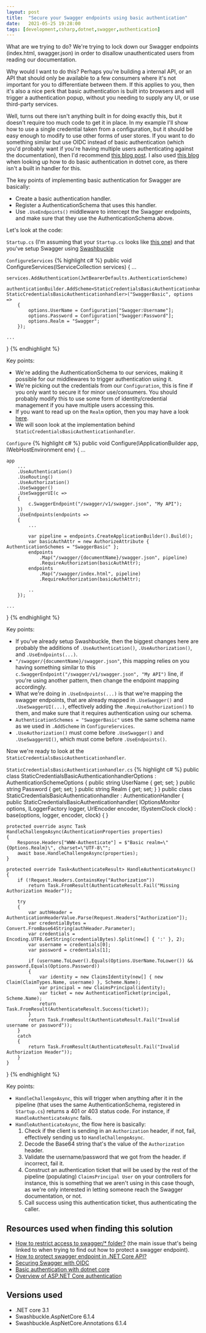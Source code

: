 ```yaml
---
layout: post
title:  "Secure your Swagger endpoints using basic authentication"
date:   2021-05-25 19:28:00
tags: [development,csharp,dotnet,swagger,authentication]
---
```


What are we trying to do? We're trying to lock down our Swagger endpoints (index.html, swagger.json) in order to disallow unauthenticated users from reading our documentation.

Why would I want to do this? Perhaps you're building a internal API, or an API that should only be available to a few consumers where it's not important for you to differentiate between them. If this applies to you, then it's also a nice perk that basic authentication is built into browsers and will trigger a authentication popup, without you needing to supply any UI, or use third-party services.

Well, turns out there isn't anything built in for doing exactly this, but it doesn't require too much code to get it in place. In my example I'll show how to use a single credential taken from a configuration, but it should be easy enough to modify to use other forms of user stores. If you want to do something similar but use OIDC instead of basic authentication (which you'd probably want if you're having multiple users authenticating against the documentation), then I'd recommend [this blog post](https://blog.devgenius.io/csharp-protecting-swagger-endpoints-82ae5cfc7eb1). I also used [this blog](https://jasonwatmore.com/post/2019/10/21/aspnet-core-3-basic-authentication-tutorial-with-example-api) when looking up how to do basic authentication in dotnet core, as there isn't a built in handler for this.

The key points of implementing basic authentication for Swagger are basically:
- Create a basic authentication handler.
- Register a AuthenticationSchema that uses this handler.
- Use `.UseEndpoints()` middleware to intercept the Swagger endpoints, and make sure that they use the AuthenticationSchema above.

Let's look at the code:

`Startup.cs` (I'm assuming that your `Startup.cs` looks like [this one](https://docs.microsoft.com/en-us/aspnet/core/fundamentals/startup?view=aspnetcore-3.1#the-startup-class)) and that you've setup Swagger using [Swashbuckle](https://github.com/domaindrivendev/Swashbuckle.AspNetCore#getting-started)

`ConfigureServices`
{% highlight c# %}
public void ConfigureServices(IServiceCollection services)
{
    ...

    services.AddAuthentication(JwtBearerDefaults.AuthenticationScheme)
        authenticationBuilder.AddScheme<StaticCredentialsBasicAuthenticationhandlerOptions, StaticCredentialsBasicAuthenticationhandler>("SwaggerBasic", options =>
        {
            options.UserName = Configuration["Swagger:Username"];
            options.Password = Configuration["Swagger:Password"];
            options.Realm = "Swagger";
        });

    ...
}
{% endhighlight %}

Key points:
- We're adding the AuthenticationSchema to our services, making it possible for our middlewares to trigger authentication using it.
- We're picking out the credentials from our `Configuration`, this is fine if you only want to secure it for minor use/consumers. You should probably modify this to use some form of identity/credential management if you have multiple users accessing this.
- If you want to read up on the `Realm` option, then you may have a look [here](https://httpwg.org/specs/rfc7617.html#rfc.section.2).
- We will soon look at the implementation behind `StaticCredentialsBasicAuthenticationhandler`.

`Configure`
{% highlight c# %}
public void Configure(IApplicationBuilder app, IWebHostEnvironment env)
{
    ...

    app
        ...
        .UseAuthentication()
        .UseRouting()
        .UseAuthorization()
        .UseSwagger()
        .UseSwaggerUI(c =>
        {
            c.SwaggerEndpoint("/swagger/v1/swagger.json", "My API");
        })
        .UseEndpoints(endpoints =>
        {
            ...

            var pipeline = endpoints.CreateApplicationBuilder().Build();
            var basicAuthAttr = new AuthorizeAttribute { AuthenticationSchemes = "SwaggerBasic" };
            endpoints
                .Map("/swagger/{documentName}/swagger.json", pipeline)
                .RequireAuthorization(basicAuthAttr);
            endpoints
                .Map("/swagger/index.html", pipeline)
                .RequireAuthorization(basicAuthAttr);

            ..
        });

    ...
}
{% endhighlight %}

Key points:
- If you've already setup Swashbuckle, then the biggest changes here are probably the additions of `.UseAuthentication()`, `.UseAuthorization()`, and `.UseEndpoints(...)`.
- `"/swagger/{documentName}/swagger.json"`, this mapping relies on you having something similar to this `c.SwaggerEndpoint("/swagger/v1/swagger.json", "My API")` line, if you're using another pattern, then change the endpoint mapping accordingly.
- What we're doing in `.UseEndpoints(...)` is that we're mapping the swagger endpoints, that are already mapped in `.UseSwagger()` and `.UseSwaggerUI(...)`, effectively adding the `.RequireAuthorization()` to them, and make sure that it requires authentication using our schema.
- `AuthenticationSchemes = "SwaggerBasic"` uses the same schema name as we used in `.AddScheme` in `ConfigureServices`.
- `.UseAuthorization()` must come before `.UseSwagger()` and `.UseSwaggerUI()`, which must come before `.UseEndpoints()`.

Now we're ready to look at the `StaticCredentialsBasicAuthenticationhandler`.

`StaticCredentialsBasicAuthenticationhandler.cs`
{% highlight c# %}
public class StaticCredentialsBasicAuthenticationhandlerOptions : AuthenticationSchemeOptions
{
    public string UserName { get; set; }
    public string Password { get; set; }
    public string Realm { get; set; }
}
public class StaticCredentialsBasicAuthenticationhandler : AuthenticationHandler<StaticCredentialsBasicAuthenticationhandlerOptions>
{
    public StaticCredentialsBasicAuthenticationhandler(
        IOptionsMonitor<StaticCredentialsBasicAuthenticationhandlerOptions> options,
        ILoggerFactory logger,
        UrlEncoder encoder,
        ISystemClock clock) : base(options, logger, encoder, clock)
    { }

    protected override async Task HandleChallengeAsync(AuthenticationProperties properties)
    {
        Response.Headers["WWW-Authenticate"] = $"Basic realm=\"{Options.Realm}\", charset=\"UTF-8\"";
        await base.HandleChallengeAsync(properties);
    }

    protected override Task<AuthenticateResult> HandleAuthenticateAsync()
    {
        if (!Request.Headers.ContainsKey("Authorization"))
            return Task.FromResult(AuthenticateResult.Fail("Missing Authorization Header"));

        try
        {
            var authHeader = AuthenticationHeaderValue.Parse(Request.Headers["Authorization"]);
            var credentialBytes = Convert.FromBase64String(authHeader.Parameter);
            var credentials = Encoding.UTF8.GetString(credentialBytes).Split(new[] { ':' }, 2);
            var username = credentials[0];
            var password = credentials[1];

            if (username.ToLower().Equals(Options.UserName.ToLower()) && password.Equals(Options.Password))
            {
                var identity = new ClaimsIdentity(new[] { new Claim(ClaimTypes.Name, username) }, Scheme.Name);
                var principal = new ClaimsPrincipal(identity);
                var ticket = new AuthenticationTicket(principal, Scheme.Name);
                return Task.FromResult(AuthenticateResult.Success(ticket));
            }
            return Task.FromResult(AuthenticateResult.Fail("Invalid username or password"));
        }
        catch
        {
            return Task.FromResult(AuthenticateResult.Fail("Invalid Authorization Header"));
        }
    }
}
{% endhighlight %}

Key points:
- `HandleChallengeAsync`, this will trigger when anything after it in the pipeline (that uses the same AuthenticationSchema, registered in `Startup.cs`) returns a 401 or 403 status code. For instance, if `HandleAuthenticateAsync` fails.
- `HandleAuthenticateAsync`, the flow here is basically:
    1. Check if the client is sending in an `Authorization` header, if not, fail, effectively sending us to `HandleChallengeAsync`.
    1. Decode the Base64 string that's the value of the `Authorization` header.
    1. Validate the username/password that we got from the header. if incorrect, fail it.
    1. Construct an authentication ticket that will be used by the rest of the pipeline (populating) `ClaimsPrincipal User` on your controllers for instance, this is something that we aren't using in this case though, as we're only interested in letting someone reach the Swagger documentation, or not.
    1. Call success using this authentication ticket, thus authenticating the caller.

## Resources used when finding this solution
- [How to restrict access to swagger/* folder?](https://github.com/domaindrivendev/Swashbuckle.WebApi/issues/384) (the main issue that's being linked to when trying to find out how to protect a swagger endpoint).
- [How to protect swagger endpoint in .NET Core API?](https://stackoverflow.com/a/63763709)
- [Securing Swagger with OIDC](https://blog.devgenius.io/csharp-protecting-swagger-endpoints-82ae5cfc7eb1)
- [Basic authentication with dotnet core](https://jasonwatmore.com/post/2019/10/21/aspnet-core-3-basic-authentication-tutorial-with-example-api)
- [Overview of ASP.NET Core authentication](https://docs.microsoft.com/en-us/aspnet/core/security/authentication/?view=aspnetcore-3.1)

## Versions used
- .NET core 3.1
- Swashbuckle.AspNetCore 6.1.4
- Swashbuckle.AspNetCore.Annotations 6.1.4